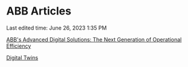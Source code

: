 # ABB Articles

Last edited time: June 26, 2023 1:35 PM

[ABB's Advanced Digital Solutions: The Next Generation of Operational Efficiency](ABB%20Articles%20271d075983ad46c6a0bf4030447628fa/ABB's%20Advanced%20Digital%20Solutions%20The%20Next%20Generati%203d29d118a50748f784cc3d87163586c4.md)

[Digital Twins](ABB%20Articles%20271d075983ad46c6a0bf4030447628fa/Digital%20Twins%207ab7fdc440ca4128834e9ef9e24e956f.md)